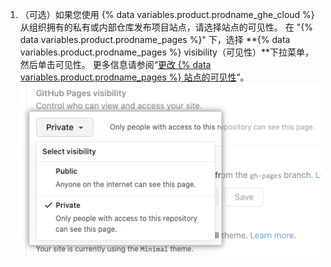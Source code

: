 1. （可选）如果您使用 {% data variables.product.prodname_ghe_cloud %} 从组织拥有的私有或内部仓库发布项目站点，请选择站点的可见性。 在 "{% data variables.product.prodname_pages %}" 下，选择 **{% data variables.product.prodname_pages %} visibility（可见性）**下拉菜单，然后单击可见性。 更多信息请参阅“[更改 {% data variables.product.prodname_pages %} 站点的可见性](/pages/getting-started-with-github-pages/changing-the-visibility-of-your-github-pages-site)”。 ![选择站点可见性的下拉菜单](/assets/images/help/pages/public-or-private-visibility.png)
